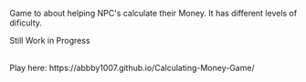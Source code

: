 Game to about helping NPC's calculate their Money. It has different levels of dificulty.

Still Work in Progress

<br> 
Play here: https://abbby1007.github.io/Calculating-Money-Game/
